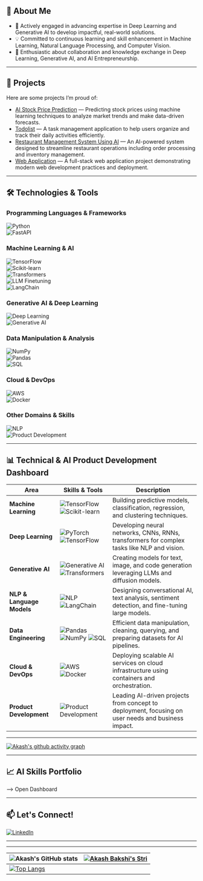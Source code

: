 ## 🧠 About Me

- 🔬 Actively engaged in advancing expertise in Deep Learning and Generative AI to develop impactful, real-world solutions.  
- 💡 Committed to continuous learning and skill enhancement in Machine Learning, Natural Language Processing, and Computer Vision.  
- 🤝 Enthusiastic about collaboration and knowledge exchange in Deep Learning, Generative AI, and AI Entrepreneurship.

---

## 🚀 Projects

Here are some projects I’m proud of:

- [AI Stock Price Prediction](https://github.com/Akashbakshi99/AI-Stock-Price-prediction) — Predicting stock prices using machine learning techniques to analyze market trends and make data-driven forecasts.  
- [Todolist](https://github.com/Akashbakshi99/Todolist) — A task management application to help users organize and track their daily activities efficiently.  
- [Restaurant Management System Using AI](https://github.com/Akashbakshi99/Restaurant-Management-System-Using-AI) — An AI-powered system designed to streamline restaurant operations including order processing and inventory management.  
- [Web Application](https://github.com/Akashbakshi99/Web_Application) — A full-stack web application project demonstrating modern web development practices and deployment.

---

## 🛠️ Technologies & Tools

### Programming Languages & Frameworks  
![Python](https://img.shields.io/badge/Python-3776AB?style=flat&logo=python&logoColor=white)  
![FastAPI](https://img.shields.io/badge/FastAPI-005571?style=flat&logo=fastapi)  

### Machine Learning & AI  
![TensorFlow](https://img.shields.io/badge/TensorFlow-FF6F00?style=flat&logo=tensorflow&logoColor=white)  
![Scikit-learn](https://img.shields.io/badge/Scikit--Learn-F7931E?style=flat&logo=scikit-learn&logoColor=white)  
![Transformers](https://img.shields.io/badge/Transformers-6F42C1?style=flat&logo=transformers&logoColor=white)  
![LLM Finetuning](https://img.shields.io/badge/LLM--Finetuning-0099ff?style=flat&logo=python&logoColor=white)  
![LangChain](https://img.shields.io/badge/LangChain-0088CC?style=flat&logo=python&logoColor=white)  

### Generative AI & Deep Learning  
![Deep Learning](https://img.shields.io/badge/Deep_Learning-FF6F00?style=flat&logo=tensorflow&logoColor=white)  
![Generative AI](https://img.shields.io/badge/Generative_AI-0099FF?style=flat)  

### Data Manipulation & Analysis  
![NumPy](https://img.shields.io/badge/NumPy-013243?style=flat&logo=numpy&logoColor=white)  
![Pandas](https://img.shields.io/badge/Pandas-150458?style=flat&logo=pandas&logoColor=white)  
![SQL](https://img.shields.io/badge/SQL-4479A1?style=flat&logo=postgresql&logoColor=white)  

### Cloud & DevOps  
![AWS](https://img.shields.io/badge/AWS-232F3E?style=flat&logo=amazon-aws&logoColor=white)  
![Docker](https://img.shields.io/badge/Docker-2496ED?style=flat&logo=docker&logoColor=white)  

### Other Domains & Skills  
![NLP](https://img.shields.io/badge/NLP-007ACC?style=flat)  
![Product Development](https://img.shields.io/badge/Product_Development-ff69b4?style=flat)  

---

## 📊 Technical & AI Product Development Dashboard

| **Area**                  | **Skills & Tools**                                                                                     | **Description**                                                                                     |
|---------------------------|------------------------------------------------------------------------------------------------------|---------------------------------------------------------------------------------------------------|
| **Machine Learning**      | ![TensorFlow](https://img.shields.io/badge/TensorFlow-FF6F00?style=flat&logo=tensorflow&logoColor=white) ![Scikit-learn](https://img.shields.io/badge/Scikit--Learn-F7931E?style=flat&logo=scikit-learn&logoColor=white) | Building predictive models, classification, regression, and clustering techniques.                 |
| **Deep Learning**         | ![PyTorch](https://img.shields.io/badge/PyTorch-EE4C2C?style=flat&logo=pytorch&logoColor=white) ![TensorFlow](https://img.shields.io/badge/TensorFlow-FF6F00?style=flat&logo=tensorflow&logoColor=white) | Developing neural networks, CNNs, RNNs, transformers for complex tasks like NLP and vision.        |
| **Generative AI**         | ![Generative AI](https://img.shields.io/badge/Generative_AI-0099FF?style=flat) ![Transformers](https://img.shields.io/badge/Transformers-6F42C1?style=flat&logo=transformers&logoColor=white) | Creating models for text, image, and code generation leveraging LLMs and diffusion models.         |
| **NLP & Language Models** | ![NLP](https://img.shields.io/badge/NLP-007ACC?style=flat) ![LangChain](https://img.shields.io/badge/LangChain-0088CC?style=flat&logo=python&logoColor=white) | Designing conversational AI, text analysis, sentiment detection, and fine-tuning large models.    |
| **Data Engineering**      | ![Pandas](https://img.shields.io/badge/Pandas-150458?style=flat&logo=pandas&logoColor=white) ![NumPy](https://img.shields.io/badge/NumPy-013243?style=flat&logo=numpy&logoColor=white) ![SQL](https://img.shields.io/badge/SQL-4479A1?style=flat&logo=postgresql&logoColor=white) | Efficient data manipulation, cleaning, querying, and preparing datasets for AI pipelines.           |
| **Cloud & DevOps**        | ![AWS](https://img.shields.io/badge/AWS-232F3E?style=flat&logo=amazon-aws&logoColor=white) ![Docker](https://img.shields.io/badge/Docker-2496ED?style=flat&logo=docker&logoColor=white) | Deploying scalable AI services on cloud infrastructure using containers and orchestration.         |
| **Product Development**   | ![Product Development](https://img.shields.io/badge/Product_Development-ff69b4?style=flat) | Leading AI-driven projects from concept to deployment, focusing on user needs and business impact. |

---
[![Akash's github activity graph](https://github-readme-activity-graph.vercel.app/graph?username=Akashbakshi99&bg_color=ffffff&color=ff047d&line=9e4c98&point=403d3d&area=true&hide_border=true)](https://github.com/Akashbakshi99/github-readme-activity-graph)

---

## 📈 AI Skills Portfolio

<a href="https://akashbakshi99.github.io/Akashbakshi99/index.html"
   target="_blank"
   rel="noopener noreferrer"
   style="text-decoration: none; color: inherit; cursor: pointer;">
 --> Open Dashboard
</a>


---

## 📫 Let's Connect!

[![LinkedIn](https://img.shields.io/badge/LinkedIn-blue?logo=linkedin&logoColor=white)](https://www.linkedin.com/in/akash-bakshi-6ba5b2327/)

---

---
| ![Akash's GitHub stats](https://github-readme-stats.vercel.app/api?username=ashishpatel26&show_icons=true&theme=radical) | [![Akash Bakshi's Stri](https://streak-stats.demolab.com?user=Akashbakshi99&theme=dark&border_radius=7&mode=weekly)](https://git.io/streak-stats) |
| ------------------------------------------------------------ | ------------------------------------------------------------ |
| [![Top Langs](https://github-readme-stats.vercel.app/api/top-langs/?username=Akashbakshi99&layout=compact&&show_icons=true&theme=radical)](https://github.com/Akashbakshi99/github-readme-stats) |                                                              |
